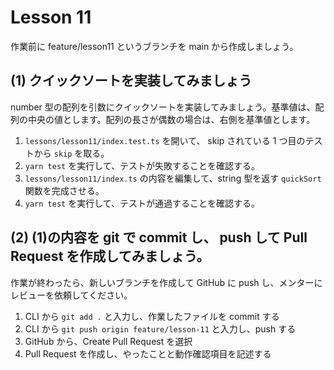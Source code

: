 # Lesson 11

作業前に feature/lesson11 というブランチを main から作成しましょう。

## (1) クイックソートを実装してみましょう

number 型の配列を引数にクイックソートを実装してみましょう。基準値は、配列の中央の値とします。配列の長さが偶数の場合は、右側を基準値とします。

1. `lessons/lesson11/index.test.ts` を開いて、 skip されている 1 つ目のテストから `skip` を取る。
1. `yarn test` を実行して、テストが失敗することを確認する。
1. `lessons/lesson11/index.ts` の内容を編集して、string 型を返す `quickSort` 関数を完成させる。
1. `yarn test` を実行して、テストが通過することを確認する。

## (2) (1)の内容を git で commit し、 push して Pull Request を作成してみましょう。

作業が終わったら、新しいブランチを作成して GitHub に push し、メンターにレビューを依頼してください。

1. CLI から `git add .` と入力し、作業したファイルを commit する
1. CLI から `git push origin feature/lesson-11` と入力し、push する
1. GitHub から、Create Pull Request を選択
1. Pull Request を作成し、やったことと動作確認項目を記述する
